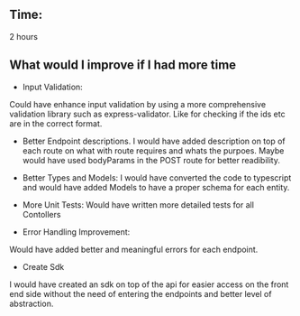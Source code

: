## Time:
2 hours

## What would I improve if I had more time

- Input Validation:

Could have enhance input validation by using a more comprehensive validation library such as express-validator. Like for checking if the ids etc are in the correct format.

- Better Endpoint descriptions.
I would have added description on top of each route on what with route requires and whats the purpoes. Maybe would have used bodyParams in the POST route for better readibility. 

- Better Types and Models:
I would have converted the code to typescript and would have added Models to have a proper schema for each entity.

- More Unit Tests:
Would have written more detailed tests for all Contollers


- Error Handling Improvement:

Would have added better and meaningful errors for each endpoint.

- Create Sdk

I would have created an sdk on top of the api for easier access on the front end side without the need of entering the endpoints and better level of abstraction.